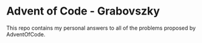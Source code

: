 # Advent of Code - Grabovszky

This repo contains my personal answers to all of the problems proposed by AdventOfCode.